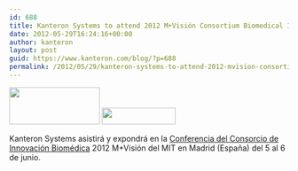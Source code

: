 ```yaml
---
id: 688
title: Kanteron Systems to attend 2012 M+Visión Consortium Biomedical Innovation Conference
date: 2012-05-29T16:24:16+00:00
author: kanteron
layout: post
guid: https://www.kanteron.com/blog/?p=688
permalink: /2012/05/29/kanteron-systems-to-attend-2012-mvision-consortium-biomedical-innovation-conference/
---
```

<img class="aligncenter" title="logo1" src="https://mvisionconsortium.mit.edu/sites/all/themes/madreed/logo.png" alt="" width="163" height="67" />

<img class="aligncenter" title="logo2" src="https://mvisionconsortium.mit.edu/sites/default/files/pictures/hmpg_logo_mit.png" alt="" width="133" height="30" />

Kanteron Systems asistirá y expondrá en la <a title="https://mvisionconsortium.mit.edu/" href="https://mvisionconsortium.mit.edu/" target="_blank">Conferencia del Consorcio de Innovación Biomédica</a> 2012 M+Visión del MIT en Madrid (España) del 5 al 6 de junio.